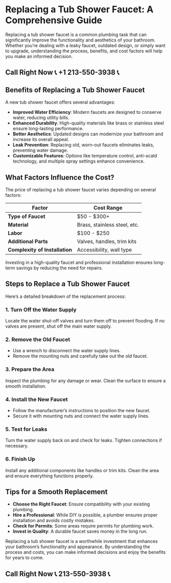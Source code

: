 # Replacing a Tub Shower Faucet: A Comprehensive Guide

Replacing a tub shower faucet is a common plumbing task that can significantly improve the functionality and aesthetics of your bathroom. Whether you’re dealing with a leaky faucet, outdated design, or simply want to upgrade, understanding the process, benefits, and cost factors will help you make an informed decision.

## Call Right Now 📞 +1 213-550-3938 📞

## Benefits of Replacing a Tub Shower Faucet  

A new tub shower faucet offers several advantages:  

- **Improved Water Efficiency**: Modern faucets are designed to conserve water, reducing utility bills.  
- **Enhanced Durability**: High-quality materials like brass or stainless steel ensure long-lasting performance.  
- **Better Aesthetics**: Updated designs can modernize your bathroom and increase its overall appeal.  
- **Leak Prevention**: Replacing old, worn-out faucets eliminates leaks, preventing water damage.  
- **Customizable Features**: Options like temperature control, anti-scald technology, and multiple spray settings enhance convenience.  

## What Factors Influence the Cost?  

The price of replacing a tub shower faucet varies depending on several factors:  

| **Factor**                 | **Cost Range**               |  
|-----------------------------|------------------------------|  
| **Type of Faucet**          | $50 - $300+                 |  
| **Material**                | Brass, stainless steel, etc.|  
| **Labor**                   | $100 - $250                 |  
| **Additional Parts**        | Valves, handles, trim kits  |  
| **Complexity of Installation** | Accessibility, wall type  |  

Investing in a high-quality faucet and professional installation ensures long-term savings by reducing the need for repairs.  

## Steps to Replace a Tub Shower Faucet  

Here’s a detailed breakdown of the replacement process:  

### 1. **Turn Off the Water Supply**  
Locate the water shut-off valves and turn them off to prevent flooding. If no valves are present, shut off the main water supply.  

### 2. **Remove the Old Faucet**  
- Use a wrench to disconnect the water supply lines.  
- Remove the mounting nuts and carefully take out the old faucet.  

### 3. **Prepare the Area**  
Inspect the plumbing for any damage or wear. Clean the surface to ensure a smooth installation.  

### 4. **Install the New Faucet**  
- Follow the manufacturer’s instructions to position the new faucet.  
- Secure it with mounting nuts and connect the water supply lines.  

### 5. **Test for Leaks**  
Turn the water supply back on and check for leaks. Tighten connections if necessary.  

### 6. **Finish Up**  
Install any additional components like handles or trim kits. Clean the area and ensure everything functions properly.  

## Tips for a Smooth Replacement  

- **Choose the Right Faucet**: Ensure compatibility with your existing plumbing.  
- **Hire a Professional**: While DIY is possible, a plumber ensures proper installation and avoids costly mistakes.  
- **Check for Permits**: Some areas require permits for plumbing work.  
- **Invest in Quality**: A durable faucet saves money in the long run.  

Replacing a tub shower faucet is a worthwhile investment that enhances your bathroom’s functionality and appearance. By understanding the process and costs, you can make informed decisions and enjoy the benefits for years to come.
## Call Right Now 📞 213-550-3938 📞
